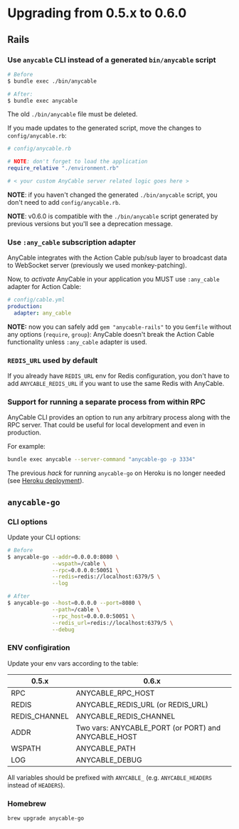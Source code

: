 # Upgrading from 0.5.x to 0.6.0

## Rails

### Use `anycable` CLI instead of a generated `bin/anycable` script

```sh
# Before
$ bundle exec ./bin/anycable

# After:
$ bundle exec anycable
```

The old `./bin/anycable` file must be deleted.

If you made updates to the generated script, move the changes to `config/anycable.rb`:

```ruby
# config/anycable.rb

# NOTE: don't forget to load the application
require_relative "./environment.rb"

# < your custom AnyCable server related logic goes here >
```

**NOTE**: if you haven't changed the generated `./bin/anycable` script, you don't need to add `config/anycable.rb`.

**NOTE**: v0.6.0 is compatible with the `./bin/anycable` script generated by previous versions but you'll see a deprecation message.

### Use `:any_cable` subscription adapter

AnyCable integrates with the Action Cable pub/sub layer to broadcast data to WebSocket server (previously we used monkey-patching).

Now, to _activate_ AnyCable in your application you MUST use `:any_cable` adapter for Action Cable:

```yml
# config/cable.yml
production:
  adapter: any_cable
```

**NOTE:** now you can safely add `gem "anycable-rails"` to you `Gemfile` without any options (`require`, `group`): AnyCable doesn't break the Action Cable functionality unless `:any_cable` adapter is used.

### `REDIS_URL` used by default

If you already have `REDIS_URL` env for Redis configuration, you don't have to add `ANYCABLE_REDIS_URL` if you want to use the same Redis with AnyCable.

### Support for running a separate process from within RPC

AnyCable CLI provides an option to run any arbitrary process along with the RPC server. That could be useful for local development and even in production.

For example:

```sh
bundle exec anycable --server-command "anycable-go -p 3334"
```

The previous _hack_ for running `anycable-go` on Heroku is no longer needed (see [Heroku deployment](../deployment/heroku.md)).

## `anycable-go`

### CLI options

Update your CLI options:

```sh
# Before
$ anycable-go --addr=0.0.0.0:8080 \
              --wspath=/cable \
              --rpc=0.0.0.0:50051 \
              --redis=redis://localhost:6379/5 \
              --log

# After
$ anycable-go --host=0.0.0.0 --port=8080 \
              --path=/cable \
              --rpc_host=0.0.0.0:50051 \
              --redis_url=redis://localhost:6379/5 \
              --debug
```

### ENV configiration

Update your env vars according to the table:

0.5.x   | 0.6.x
--------|-------
RPC     |  ANYCABLE_RPC_HOST
REDIS   |  ANYCABLE_REDIS_URL (or REDIS_URL)
REDIS_CHANNEL | ANYCABLE_REDIS_CHANNEL
ADDR     |  Two vars: ANYCABLE_PORT (or PORT) and ANYCABLE_HOST
WSPATH | ANYCABLE_PATH
LOG  | ANYCABLE_DEBUG

All variables should be prefixed with `ANYCABLE_` (e.g. `ANYCABLE_HEADERS` instead of `HEADERS`).

### Homebrew

```sh
brew upgrade anycable-go
```
